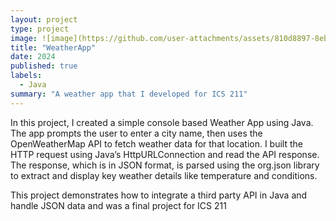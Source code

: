 ```yaml
---
layout: project
type: project
image: ![image](https://github.com/user-attachments/assets/810d8897-8eb2-44c4-bd58-8548cc6aa788)
title: "WeatherApp"
date: 2024
published: true
labels:
  - Java
summary: "A weather app that I developed for ICS 211"
---
```


In this project, I created a simple console based Weather App using Java. The app prompts the user to enter a city name, then uses the OpenWeatherMap API to fetch  weather data for that location. I built the HTTP request using Java’s HttpURLConnection and read the API response. The response, which is in JSON format, is parsed using the org.json library to extract and display key weather details like temperature and conditions. 

This project demonstrates how to integrate a third party API in Java and handle JSON data and was a final project for ICS 211
